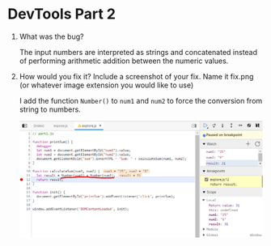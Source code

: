 # DevTools Part 2

1.  What was the bug?

    The input numbers are interpreted as strings and concatenated instead of performing arithmetic addition between the numeric values.

2.  How would you fix it? Include a screenshot of your fix. Name it fix.png (or whatever image extension you would like to use)

    I add the function ```Number()``` to ```num1``` and ```num2``` to force the conversion from string to numbers.

    ![image](fix.png)

